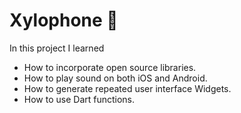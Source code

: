 # Xylophone 🎹

In this project I learned

- How to incorporate open source libraries.
- How to play sound on both iOS and Android.
- How to generate repeated user interface Widgets.
- How to use Dart functions.

